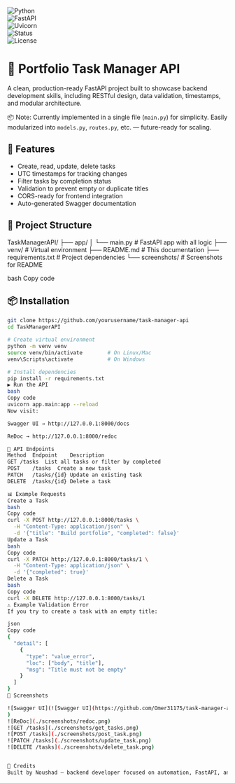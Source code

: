 ![Python](https://img.shields.io/badge/Python-3.12-blue?logo=python)  
![FastAPI](https://img.shields.io/badge/FastAPI-0.110-009688?logo=fastapi)  
![Uvicorn](https://img.shields.io/badge/Uvicorn-Running-success?logo=uvicorn)  
![Status](https://img.shields.io/badge/Status-Completed-brightgreen)  
![License](https://img.shields.io/badge/License-MIT-lightgrey)

# 🧠 Portfolio Task Manager API

A clean, production-ready FastAPI project built to showcase backend development skills, including RESTful design, data validation, timestamps, and modular architecture.

📦 Note: Currently implemented in a single file (`main.py`) for simplicity. Easily modularized into `models.py`, `routes.py`, etc. — future-ready for scaling.

## 🚀 Features
- Create, read, update, delete tasks
- UTC timestamps for tracking changes
- Filter tasks by completion status
- Validation to prevent empty or duplicate titles
- CORS-ready for frontend integration
- Auto-generated Swagger documentation

## 📁 Project Structure
TaskManagerAPI/
├── app/
│ └── main.py # FastAPI app with all logic
├── venv/ # Virtual environment
├── README.md # This documentation
├── requirements.txt # Project dependencies
└── screenshots/ # Screenshots for README

bash
Copy code

## 📦 Installation
```bash
git clone https://github.com/yourusername/task-manager-api
cd TaskManagerAPI

# Create virtual environment
python -m venv venv
source venv/bin/activate        # On Linux/Mac
venv\Scripts\activate           # On Windows

# Install dependencies
pip install -r requirements.txt
▶️ Run the API
bash
Copy code
uvicorn app.main:app --reload
Now visit:

Swagger UI → http://127.0.0.1:8000/docs

ReDoc → http://127.0.0.1:8000/redoc

📮 API Endpoints
Method	Endpoint	Description
GET	/tasks	List all tasks or filter by completed
POST	/tasks	Create a new task
PATCH	/tasks/{id}	Update an existing task
DELETE	/tasks/{id}	Delete a task

📊 Example Requests
Create a Task
bash
Copy code
curl -X POST http://127.0.0.1:8000/tasks \
  -H "Content-Type: application/json" \
  -d '{"title": "Build portfolio", "completed": false}'
Update a Task
bash
Copy code
curl -X PATCH http://127.0.0.1:8000/tasks/1 \
  -H "Content-Type: application/json" \
  -d '{"completed": true}'
Delete a Task
bash
Copy code
curl -X DELETE http://127.0.0.1:8000/tasks/1
⚠️ Example Validation Error
If you try to create a task with an empty title:

json
Copy code
{
  "detail": [
    {
      "type": "value_error",
      "loc": ["body", "title"],
      "msg": "Title must not be empty"
    }
  ]
}
📸 Screenshots

![Swagger UI](![Swagger UI](https://github.com/Omer31175/task-manager-api/blob/main/screenshots/swagger.png?raw=true)
)
![ReDoc](./screenshots/redoc.png)
![GET /tasks](./screenshots/get_tasks.png)
![POST /tasks](./screenshots/post_task.png)
![PATCH /tasks](./screenshots/update_task.png)
![DELETE /tasks](./screenshots/delete_task.png)


🙌 Credits
Built by Noushad — backend developer focused on automation, FastAPI, and clean architecture.
